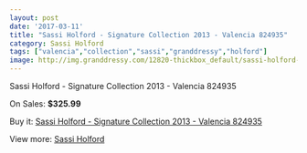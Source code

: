 ```yaml
---
layout: post
date: '2017-03-11'
title: "Sassi Holford - Signature Collection 2013 - Valencia 824935"
category: Sassi Holford
tags: ["valencia","collection","sassi","granddressy","holford"]
image: http://img.granddressy.com/12820-thickbox_default/sassi-holford-signature-collection-2013-valencia-824935.jpg
---
```

Sassi Holford - Signature Collection 2013 - Valencia 824935

On Sales: **$325.99**
<a href="https://www.granddressy.com/en/sassi-holford/11899-sassi-holford-signature-collection-2013-valencia-824935.html"><amp-img layout="responsive" width="600" height="600" src="//img.granddressy.com/12820-thickbox_default/sassi-holford-signature-collection-2013-valencia-824935.jpg" alt="Sassi Holford - Signature Collection 2013 - Valencia 824935 0" /></a>

Buy it: [Sassi Holford - Signature Collection 2013 - Valencia 824935](https://www.granddressy.com/en/sassi-holford/11899-sassi-holford-signature-collection-2013-valencia-824935.html "Sassi Holford - Signature Collection 2013 - Valencia 824935")

View more: [Sassi Holford](https://www.granddressy.com/en/157-sassi-holford "Sassi Holford")